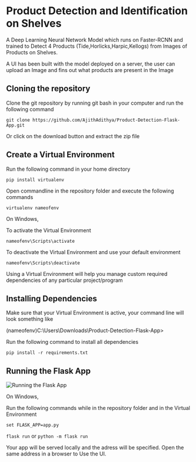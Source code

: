 # Product Detection and Identification on Shelves

A Deep Learning Neural Network Model which runs on Faster-RCNN and trained to Detect 4 Products (Tide,Horlicks,Harpic,Kellogs) from Images of Products on Shelves.

A UI has been built with the model deployed on a server, the user can upload an Image and fins out what products are present in the Image

## Cloning the repository

Clone the git repository by running git bash in your computer and run the following command

`git clone https://github.com/AjithAdithya/Product-Detection-Flask-App.git`

Or click on the download button and extract the zip file

## Create a Virtual Environment

Run the following command in your home directory

`pip install virtualenv`

Open commandline in the repository folder and execute the following commands

`virtualenv nameofenv`

On Windows,

To activate the Virtual Environment

`nameofenv\Scripts\activate`

To deactivate the Virtual Environment and use your default environment

`nameofenv\Scripts\deactivate`

Using a Virtual Environment will help you manage custom required dependencies of any particular project/program

## Installing Dependencies

Make sure that your Virtual Environment is active, your command line will look something like

(nameofenv)C:\Users\Downloads\Product-Detection-Flask-App>

Run the following command to install all dependencies

`pip install -r requirements.txt`

## Running the Flask App
![Running the Flask App](flaskgif.gif)

On Windows,

Run the following commands while in the repository folder and in the Virtual Environment

`set FLASK_APP=app.py`

`flask run` or `python -m flask run`

Your app will be served locally and the adress will be specified. Open the same address in a browser to Use the UI.



